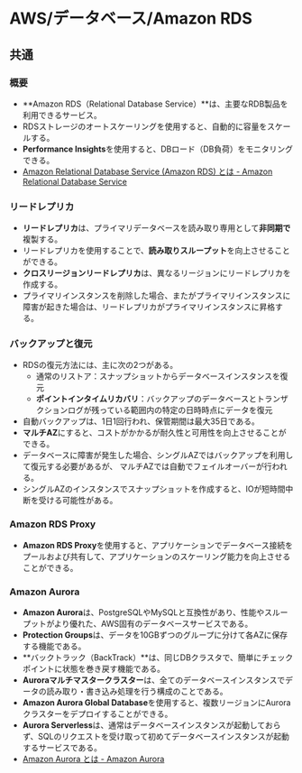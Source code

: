 # AWS/データベース/Amazon RDS

## 共通

### 概要

- **Amazon RDS（Relational Database Service）**は、主要なRDB製品を利用できるサービス。
- RDSストレージのオートスケーリングを使用すると、自動的に容量をスケールする。
- **Performance Insights**を使用すると、DBロード（DB負荷）をモニタリングできる。
- [Amazon Relational Database Service (Amazon RDS) とは - Amazon Relational Database Service](https://docs.aws.amazon.com/ja_jp/AmazonRDS/latest/UserGuide/Welcome.html)

### リードレプリカ

- **リードレプリカ**は、プライマリデータベースを読み取り専用として**非同期で**複製する。
- リードレプリカを使用することで、**読み取りスループット**を向上させることができる。
- **クロスリージョンリードレプリカ**は、異なるリージョンにリードレプリカを作成する。
- プライマリインスタンスを削除した場合、またがプライマリインスタンスに障害が起きた場合は、リードレプリカがプライマリインスタンスに昇格する。

### バックアップと復元

- RDSの復元方法には、主に次の2つがある。
  - 通常のリストア：スナップショットからデータベースインスタンスを復元
  - **ポイントインタイムリカバリ**：バックアップのデータベースとトランザクションログが残っている範囲内の特定の日時時点にデータを復元
- 自動バックアップは、1日1回行われ、保管期間は最大35日である。
- **マルチAZ**にすると、コストがかかるが耐久性と可用性を向上させることができる。
- データベースに障害が発生した場合、シングルAZではバックアップを利用して復元する必要があるが、
  マルチAZでは自動でフェイルオーバーが行われる。
- シングルAZのインスタンスでスナップショットを作成すると、IOが短時間中断を受ける可能性がある。

### Amazon RDS Proxy

- **Amazon RDS Proxy**を使用すると、アプリケーションでデータベース接続をプールおよび共有して、アプリケーションのスケーリング能力を向上させることができる。

### Amazon Aurora

- **Amazon Aurora**は、PostgreSQLやMySQLと互換性があり、性能やスループットがより優れた、AWS固有のデータベースサービスである。
- **Protection Groups**は、データを10GBずつのグループに分けて各AZに保存する機能である。
- **バックトラック（BackTrack）**は、同じDBクラスタで、簡単にチェックポイントに状態を巻き戻す機能である。
- **Auroraマルチマスタークラスター**は、全てのデータベースインスタンスでデータの読み取り・書き込み処理を行う構成のことである。
- **Amazon Aurora Global Database**を使用すると、複数リージョンにAuroraクラスターをデプロイすることができる。
- **Aurora Serverless**は、通常はデータベースインスタンスが起動しておらず、SQLのリクエストを受け取って初めてデータベースインスタンスが起動するサービスである。
- [Amazon Aurora とは - Amazon Aurora](https://docs.aws.amazon.com/ja_jp/AmazonRDS/latest/AuroraUserGuide/CHAP_AuroraOverview.html)
